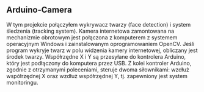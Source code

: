 ## Arduino-Camera

W tym projekcie połączyłem wykrywacz twarzy (face detection) i system śledzenia (tracking system).
Kamera internetowa zamontowana na mechanizmie obrotowym jest połączona z komputerem z systemem operacyjnym Windows i zainstalowanym oprogramowaniem OpenCV. Jeśli program wykryje twarz w polu widzenia kamery internetowej, obliczany jest środek twarzy.
Współrzędne X i Y są przesyłane do kontrolera Arduino, który jest podłączony do komputera przez USB. Z kolei kontroler Arduino, zgodnie z otrzymanymi poleceniami, steruje dwoma siłownikami: wzdłuż współrzędnej X oraz wzdłuż współrzędnej Y, tj. zapewniony jest system monitoringu.
